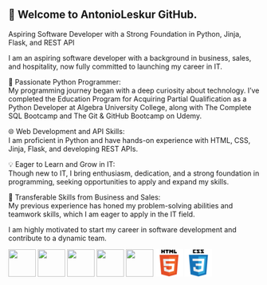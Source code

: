 ## 👋 Welcome to AntonioLeskur GitHub.
Aspiring Software Developer with a Strong Foundation in Python, Jinja, Flask, and REST API<br>

I am an aspiring software developer with a background in business, sales, and hospitality, now fully committed to launching my career in IT.<br>

🐍 Passionate Python Programmer:<br> My programming journey began with a deep curiosity about technology. I’ve completed the Education Program for Acquiring Partial Qualification as a Python Developer at Algebra University College, along with The Complete SQL Bootcamp and The Git & GitHub Bootcamp on Udemy.<br>

🌐 Web Development and API Skills:<br> I am proficient in Python and have hands-on experience with HTML, CSS, Jinja, Flask, and developing REST APIs.<br>

💡 Eager to Learn and Grow in IT:<br> Though new to IT, I bring enthusiasm, dedication, and a strong foundation in programming, seeking opportunities to apply and expand my skills.<br>

💼 Transferable Skills from Business and Sales:<br> My previous experience has honed my problem-solving abilities and teamwork skills, which I am eager to apply in the IT field.<br>

I am highly motivated to start my career in software development and contribute to a dynamic team.<br>
  
  <img align="center" src="https://cdn.jsdelivr.net/gh/devicons/devicon/icons/python/python-original-wordmark.svg" 
       width="55" 
       height="55" /> 
            <img align="center" src="https://cdn.jsdelivr.net/gh/devicons/devicon/icons/sqlite/sqlite-original.svg"
       width="55" 
       height="55" />
  <img align="center" 
            src="https://cdn.jsdelivr.net/gh/devicons/devicon/icons/postgresql/postgresql-plain-wordmark.svg"
    width="55" 
       height="55"/>
       <img align="center" 
            src="https://github.com/AntonioLeskur/AntonioLeskur/assets/139459033/bc6790e7-6b6b-4bd7-9e7f-dc05f475d3a7"
    width="55" 
       height="55"/>
       <img align="center" 
            src="https://github.com/AntonioLeskur/AntonioLeskur/assets/139459033/e030be2f-fbe6-4d01-bc70-f1de00645b27"
    width="55" 
       height="55"/>
       <img align="center" 
            src="https://raw.githubusercontent.com/devicons/devicon/6910f0503efdd315c8f9b858234310c06e04d9c0/icons/html5/html5-original-wordmark.svg"
    width="55" 
       height="55"/>
       <img align="center" 
            src="https://raw.githubusercontent.com/devicons/devicon/6910f0503efdd315c8f9b858234310c06e04d9c0/icons/css3/css3-original-wordmark.svg"
    width="55" 
       height="55"/>
